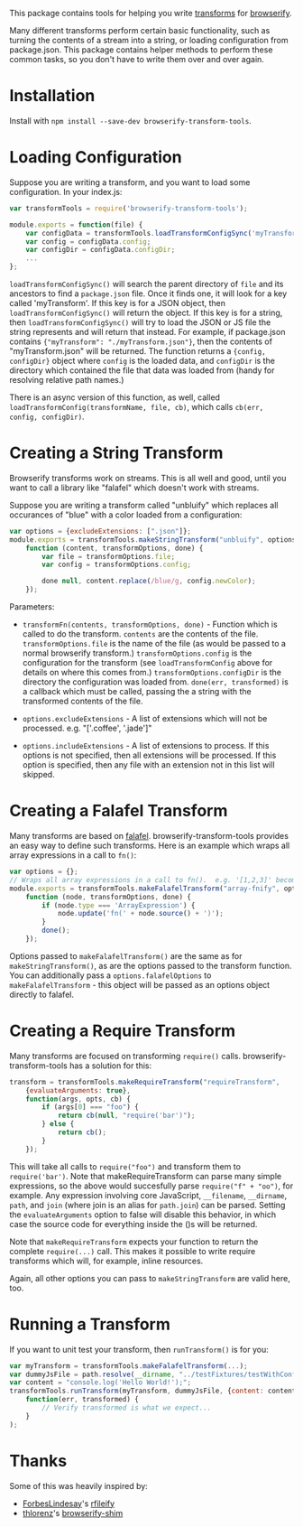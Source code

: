 This package contains tools for helping you write [transforms](https://github.com/substack/node-browserify#btransformtr) for [browserify](https://github.com/substack/node-browserify).

Many different transforms perform certain basic functionality, such as turning the contents of a stream into a string, or loading configuration from package.json.  This package contains helper methods to perform these common tasks, so you don't have to write them over and over again.

Installation
============

Install with `npm install --save-dev browserify-transform-tools`.

Loading Configuration
=====================

Suppose you are writing a transform, and you want to load some configuration.  In your index.js:

```JavaScript
var transformTools = require('browserify-transform-tools');

module.exports = function(file) {
    var configData = transformTools.loadTransformConfigSync('myTransform', file);
    var config = configData.config;
    var configDir = configData.configDir;
    ...
};
```

`loadTransformConfigSync()` will search the parent directory of `file` and its ancestors to find a `package.json` file.  Once it finds one, it will look for a key called 'myTransform'.  If this key is for a JSON object, then `loadTransformConfigSync()` will return the object.  If this key is for a string, then `loadTransformConfigSync()` will try to load the JSON or JS file the string represents and will return that instead.  For example, if package.json contains `{"myTransform": "./myTransform.json"}`, then the contents of "myTransform.json" will be returned.  The function returns a `{config, configDir}` object where `config` is the loaded data, and `configDir` is the directory which contained the file that data was loaded from (handy for resolving relative path names.)

There is an async version of this function, as well, called `loadTransformConfig(transformName, file, cb)`, which calls `cb(err, config, configDir)`.

Creating a String Transform
===========================
Browserify transforms work on streams.  This is all well and good, until you want to call a library like "falafel" which doesn't work with streams.

Suppose you are writing a transform called "unbluify" which replaces all occurances of "blue" with a color loaded from a configuration:

```JavaScript
var options = {excludeExtensions: [".json"]};
module.exports = transformTools.makeStringTransform("unbluify", options,
    function (content, transformOptions, done) {
        var file = transformOptions.file;
        var config = transformOptions.config;

        done null, content.replace(/blue/g, config.newColor);
    });
```

Parameters:

* `transformFn(contents, transformOptions, done)` - Function which is called to
  do the transform.  `contents` are the contents of the file.  `transformOptions.file` is the
  name of the file (as would be passed to a normal browserify transform.)
  `transformOptions.config` is the configuration for the transform (see
  `loadTransformConfig` above for details on where this comes from.)  `transformOptions.configDir`
  is the directory the configuration was loaded from.  `done(err, transformed)` is
  a callback which must be called, passing the a string with the transformed contents of the
  file.

* `options.excludeExtensions` - A list of extensions which will not be processed.  e.g.
  "['.coffee', '.jade']"

* `options.includeExtensions` - A list of extensions to process.  If this options is not
  specified, then all extensions will be processed.  If this option is specified, then
  any file with an extension not in this list will skipped.

Creating a Falafel Transform
============================
Many transforms are based on [falafel](https://github.com/substack/node-falafel). browserify-transform-tools provides an easy way to define such transforms.  Here is an example which wraps all array expressions in a call to `fn()`:

```JavaScript
var options = {};
// Wraps all array expressions in a call to fn().  e.g. '[1,2,3]' becomes 'fn([1,2,3])'.
module.exports = transformTools.makeFalafelTransform("array-fnify", options,
    function (node, transformOptions, done) {
        if (node.type === 'ArrayExpression') {
            node.update('fn(' + node.source() + ')');
        }
        done();
    });
```

Options passed to `makeFalafelTransform()` are the same as for `makeStringTransform()`, as are the options passed to the transform function.  You can additionally pass a `options.falafelOptions` to `makeFalafelTransform` - this object will be passed as an options object directly to falafel.

Creating a Require Transform
============================

Many transforms are focused on transforming `require()` calls.  browserify-transform-tools has a solution for this:

```JavaScript
transform = transformTools.makeRequireTransform("requireTransform",
    {evaluateArguments: true},
    function(args, opts, cb) {
        if (args[0] === "foo") {
            return cb(null, "require('bar')");
        } else {
            return cb();
        }
    });
```

This will take all calls to `require("foo")` and transform them to `require('bar')`.  Note that makeRequireTransform can parse many simple expressions, so the above would succesfully parse `require("f" + "oo")`, for example.  Any expression involving core JavaScript, `__filename`, `__dirname`, `path`, and `join` (where join is an alias for `path.join`) can be parsed.  Setting the `evaluateArguments` option to false will disable this behavior, in which case the source code for everything inside the ()s will be returned.

Note that `makeRequireTransform` expects your function to return the complete `require(...)` call.  This makes it possible to write require transforms which will, for example, inline resources.

Again, all other options you can pass to `makeStringTransform` are valid here, too.

Running a Transform
===================
If you want to unit test your transform, then `runTransform()` is for you:

```JavaScript
var myTransform = transformTools.makeFalafelTransform(...);
var dummyJsFile = path.resolve(__dirname, "../testFixtures/testWithConfig/dummy.js");
var content = "console.log('Hello World!');";
transformTools.runTransform(myTransform, dummyJsFile, {content: content},
    function(err, transformed) {
        // Verify transformed is what we expect...
    }
);
```

Thanks
======
Some of this was heavily inspired by:

* [ForbesLindesay](https://github.com/ForbesLindesay)'s [rfileify](https://github.com/ForbesLindesay/rfileify)
* [thlorenz](https://github.com/thlorenz)'s [browserify-shim](https://github.com/thlorenz/browserify-shim)

